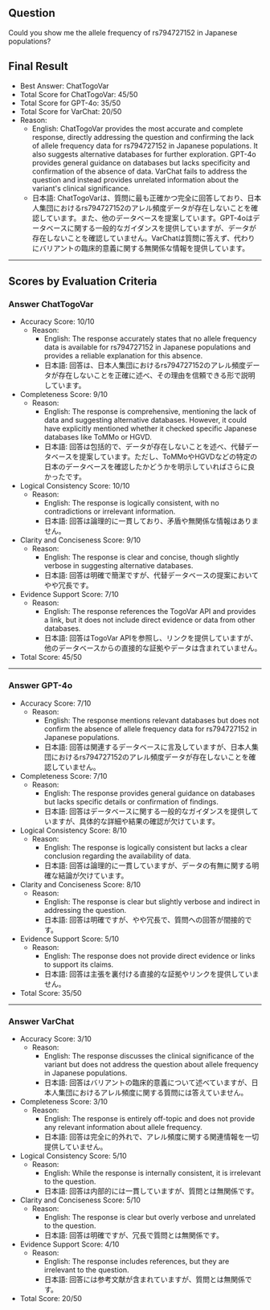 ## Question

Could you show me the allele frequency of rs794727152 in Japanese populations?

## Final Result

- Best Answer: ChatTogoVar
- Total Score for ChatTogoVar: 45/50
- Total Score for GPT-4o: 35/50
- Total Score for VarChat: 20/50
- Reason:
  - English: ChatTogoVar provides the most accurate and complete response, directly addressing the question and confirming the lack of allele frequency data for rs794727152 in Japanese populations. It also suggests alternative databases for further exploration. GPT-4o provides general guidance on databases but lacks specificity and confirmation of the absence of data. VarChat fails to address the question and instead provides unrelated information about the variant's clinical significance.
  - 日本語: ChatTogoVarは、質問に最も正確かつ完全に回答しており、日本人集団におけるrs794727152のアレル頻度データが存在しないことを確認しています。また、他のデータベースを提案しています。GPT-4oはデータベースに関する一般的なガイダンスを提供していますが、データが存在しないことを確認していません。VarChatは質問に答えず、代わりにバリアントの臨床的意義に関する無関係な情報を提供しています。

---

## Scores by Evaluation Criteria

### Answer ChatTogoVar
- Accuracy Score: 10/10
  - Reason: 
    - English: The response accurately states that no allele frequency data is available for rs794727152 in Japanese populations and provides a reliable explanation for this absence.
    - 日本語: 回答は、日本人集団におけるrs794727152のアレル頻度データが存在しないことを正確に述べ、その理由を信頼できる形で説明しています。
- Completeness Score: 9/10
  - Reason: 
    - English: The response is comprehensive, mentioning the lack of data and suggesting alternative databases. However, it could have explicitly mentioned whether it checked specific Japanese databases like ToMMo or HGVD.
    - 日本語: 回答は包括的で、データが存在しないことを述べ、代替データベースを提案しています。ただし、ToMMoやHGVDなどの特定の日本のデータベースを確認したかどうかを明示していればさらに良かったです。
- Logical Consistency Score: 10/10
  - Reason: 
    - English: The response is logically consistent, with no contradictions or irrelevant information.
    - 日本語: 回答は論理的に一貫しており、矛盾や無関係な情報はありません。
- Clarity and Conciseness Score: 9/10
  - Reason: 
    - English: The response is clear and concise, though slightly verbose in suggesting alternative databases.
    - 日本語: 回答は明確で簡潔ですが、代替データベースの提案においてやや冗長です。
- Evidence Support Score: 7/10
  - Reason: 
    - English: The response references the TogoVar API and provides a link, but it does not include direct evidence or data from other databases.
    - 日本語: 回答はTogoVar APIを参照し、リンクを提供していますが、他のデータベースからの直接的な証拠やデータは含まれていません。
- Total Score: 45/50

---

### Answer GPT-4o
- Accuracy Score: 7/10
  - Reason: 
    - English: The response mentions relevant databases but does not confirm the absence of allele frequency data for rs794727152 in Japanese populations.
    - 日本語: 回答は関連するデータベースに言及していますが、日本人集団におけるrs794727152のアレル頻度データが存在しないことを確認していません。
- Completeness Score: 7/10
  - Reason: 
    - English: The response provides general guidance on databases but lacks specific details or confirmation of findings.
    - 日本語: 回答はデータベースに関する一般的なガイダンスを提供していますが、具体的な詳細や結果の確認が欠けています。
- Logical Consistency Score: 8/10
  - Reason: 
    - English: The response is logically consistent but lacks a clear conclusion regarding the availability of data.
    - 日本語: 回答は論理的に一貫していますが、データの有無に関する明確な結論が欠けています。
- Clarity and Conciseness Score: 8/10
  - Reason: 
    - English: The response is clear but slightly verbose and indirect in addressing the question.
    - 日本語: 回答は明確ですが、やや冗長で、質問への回答が間接的です。
- Evidence Support Score: 5/10
  - Reason: 
    - English: The response does not provide direct evidence or links to support its claims.
    - 日本語: 回答は主張を裏付ける直接的な証拠やリンクを提供していません。
- Total Score: 35/50

---

### Answer VarChat
- Accuracy Score: 3/10
  - Reason: 
    - English: The response discusses the clinical significance of the variant but does not address the question about allele frequency in Japanese populations.
    - 日本語: 回答はバリアントの臨床的意義について述べていますが、日本人集団におけるアレル頻度に関する質問には答えていません。
- Completeness Score: 3/10
  - Reason: 
    - English: The response is entirely off-topic and does not provide any relevant information about allele frequency.
    - 日本語: 回答は完全に的外れで、アレル頻度に関する関連情報を一切提供していません。
- Logical Consistency Score: 5/10
  - Reason: 
    - English: While the response is internally consistent, it is irrelevant to the question.
    - 日本語: 回答は内部的には一貫していますが、質問とは無関係です。
- Clarity and Conciseness Score: 5/10
  - Reason: 
    - English: The response is clear but overly verbose and unrelated to the question.
    - 日本語: 回答は明確ですが、冗長で質問とは無関係です。
- Evidence Support Score: 4/10
  - Reason: 
    - English: The response includes references, but they are irrelevant to the question.
    - 日本語: 回答には参考文献が含まれていますが、質問とは無関係です。
- Total Score: 20/50
